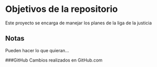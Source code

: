 # Objetivos de la repositorio

Este proyecto se encarga de manejar los planes de la liga de la justicia


## Notas
Pueden hacer lo que quieran...

###GitHub 
Cambios realizados en GitHub.com
